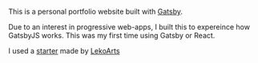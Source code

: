 This is a personal portfolio website built with [Gatsby](https://www.gatsbyjs.org/).

Due to an interest in progressive web-apps, I built this to expereince how GatsbyJS works. This was my first time using Gatsby or React.

I used a [starter](https://www.gatsbyjs.org/starters/LekoArts/gatsby-starter-portfolio-cara/) made by [LekoArts](https://github.com/LekoArts)
